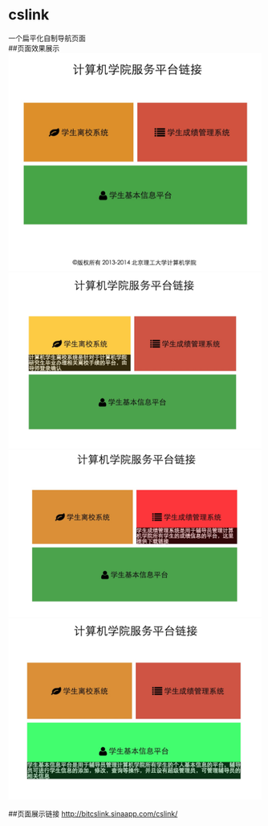 # cslink
一个扁平化自制导航页面
<br/>
##页面效果展示
![页面截图](https://github.com/RedstoneCMX/cslink/blob/master/images/show.png) 
![页面截图](https://github.com/RedstoneCMX/cslink/blob/master/images/show2.png) 
![页面截图](https://github.com/RedstoneCMX/cslink/blob/master/images/show3.png) 
![页面截图](https://github.com/RedstoneCMX/cslink/blob/master/images/show4.png) 

##页面展示链接
<a href='http://bitcslink.sinaapp.com/cslink/' targe='_blank'>http://bitcslink.sinaapp.com/cslink/</a>

